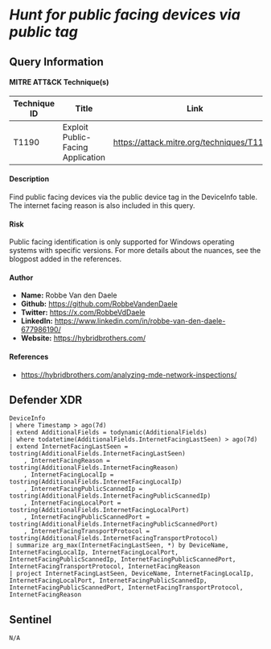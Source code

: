 # *Hunt for public facing devices via public tag*

## Query Information

#### MITRE ATT&CK Technique(s)

| Technique ID | Title    | Link    |
| ---  | --- | --- |
| T1190 | Exploit Public-Facing Application | https://attack.mitre.org/techniques/T1190/ |

#### Description
Find public facing devices via the public device tag in the DeviceInfo table. The internet facing reason is also included in this query.

#### Risk
Public facing identification is only supported for Windows operating systems with specific versions. For more details about the nuances, see the blogpost added in the references. 

#### Author <Optional>
- **Name:** Robbe Van den Daele
- **Github:** https://github.com/RobbeVandenDaele
- **Twitter:** https://x.com/RobbeVdDaele
- **LinkedIn:** https://www.linkedin.com/in/robbe-van-den-daele-677986190/
- **Website:** https://hybridbrothers.com/

#### References
- https://hybridbrothers.com/analyzing-mde-network-inspections/

## Defender XDR
```KQL
DeviceInfo
| where Timestamp > ago(7d)
| extend AdditionalFields = todynamic(AdditionalFields)
| where todatetime(AdditionalFields.InternetFacingLastSeen) > ago(7d)
| extend InternetFacingLastSeen = tostring(AdditionalFields.InternetFacingLastSeen)
    , InternetFacingReason = tostring(AdditionalFields.InternetFacingReason)
    , InternetFacingLocalIp = tostring(AdditionalFields.InternetFacingLocalIp)
    , InternetFacingPublicScannedIp = tostring(AdditionalFields.InternetFacingPublicScannedIp)
    , InternetFacingLocalPort = tostring(AdditionalFields.InternetFacingLocalPort)
    , InternetFacingPublicScannedPort = tostring(AdditionalFields.InternetFacingPublicScannedPort)
    , InternetFacingTransportProtocol = tostring(AdditionalFields.InternetFacingTransportProtocol)
| summarize arg_max(InternetFacingLastSeen, *) by DeviceName, InternetFacingLocalIp, InternetFacingLocalPort, InternetFacingPublicScannedIp, InternetFacingPublicScannedPort, InternetFacingTransportProtocol, InternetFacingReason
| project InternetFacingLastSeen, DeviceName, InternetFacingLocalIp, InternetFacingLocalPort, InternetFacingPublicScannedIp, InternetFacingPublicScannedPort, InternetFacingTransportProtocol, InternetFacingReason
```

## Sentinel
```KQL
N/A
```